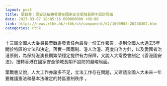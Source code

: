 ```yaml
---
layout: post
title: 栗戰書：國安法扭轉香港在國家安全領域長期不設防局面
date: 2023-03-07 18:05:16.000000000 +08:00
link: https://news.rthk.hk/rthk/ch/component/k2/1690905-20230307.htm
categories: rthk
---
```


十三屆全國人大委員長栗戰書發表任內最後一份工作報告，提到全國人大過去5年關於特區的立法和決定，落實一國兩制、港人治港、高度自治方針，以及愛國者治港原則，為保持港澳長期繁榮穩定提供有力保障，又說人大常委會制定《香港國安法》，扭轉香港在國家安全領域長期不設防的嚴峻局面。

栗戰書又說，人大工作亦諸多不足，立法工作存在問題，又建議全國人大未來一年要維護憲法和基本法確定的特區憲制秩序 。
